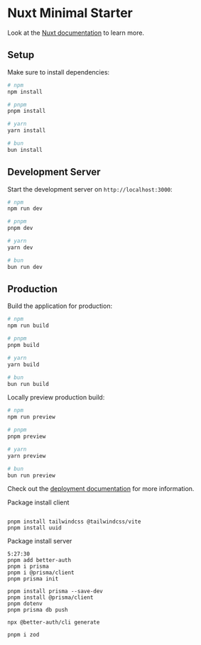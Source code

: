 # Nuxt Minimal Starter

Look at the [Nuxt documentation](https://nuxt.com/docs/getting-started/introduction) to learn more.

## Setup

Make sure to install dependencies:

```bash
# npm
npm install

# pnpm
pnpm install

# yarn
yarn install

# bun
bun install
```

## Development Server

Start the development server on `http://localhost:3000`:

```bash
# npm
npm run dev

# pnpm
pnpm dev

# yarn
yarn dev

# bun
bun run dev
```

## Production

Build the application for production:

```bash
# npm
npm run build

# pnpm
pnpm build

# yarn
yarn build

# bun
bun run build
```

Locally preview production build:

```bash
# npm
npm run preview

# pnpm
pnpm preview

# yarn
yarn preview

# bun
bun run preview
```

Check out the [deployment documentation](https://nuxt.com/docs/getting-started/deployment) for more information.



Package install client
```

pnpm install tailwindcss @tailwindcss/vite
pnpm install uuid

```

Package install server
```
5:27:30
pnpm add better-auth
pnpm i prisma
pnpm i @prisma/client
pnpm prisma init

pnpm install prisma --save-dev
pnpm install @prisma/client
pnpm dotenv
pnpm prisma db push

npx @better-auth/cli generate

pnpm i zod

```